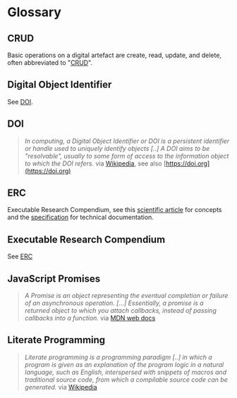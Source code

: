 # Glossary

## CRUD

Basic operations on a digital artefact are create, read, update, and delete, often abbreviated to "[CRUD](https://en.wikipedia.org/wiki/Create,_read,_update_and_delete)".

## Digital Object Identifier

See [DOI](#doi).

## DOI

> _In computing, a Digital Object Identifier or DOI is a persistent identifier or handle used to uniquely identify objects [..]_
> _A DOI aims to be "resolvable", usually to some form of access to the information object to which the DOI refers._
> via [Wikipedia](https://en.wikipedia.org/wiki/Digital_object_identifier), see also [https://doi.org](https://doi.org)

## ERC

Executable Research Compendium, see this [scientific article](https://doi.org/10.1045/january2017-nuest) for concepts and the [specification](http://o2r.info/erc-spec) for technical documentation.

## Executable Research Compendium

See [ERC](#erc)

## JavaScript Promises

> _A Promise is an object representing the eventual completion or failure of an asynchronous operation. [...] Essentially, a promise is a returned object to which you attach callbacks, instead of passing callbacks into a function._
> via [MDN web docs](https://developer.mozilla.org/en-US/docs/Web/JavaScript/Guide/Using_promises)

## Literate Programming

> _Literate programming is a programming paradigm [..] in which a program is given as an explanation of the program logic in a natural language, such as English, interspersed with snippets of macros and traditional source code, from which a compilable source code can be generated._
> via [Wikipedia](https://en.wikipedia.org/wiki/Literate_programming)
